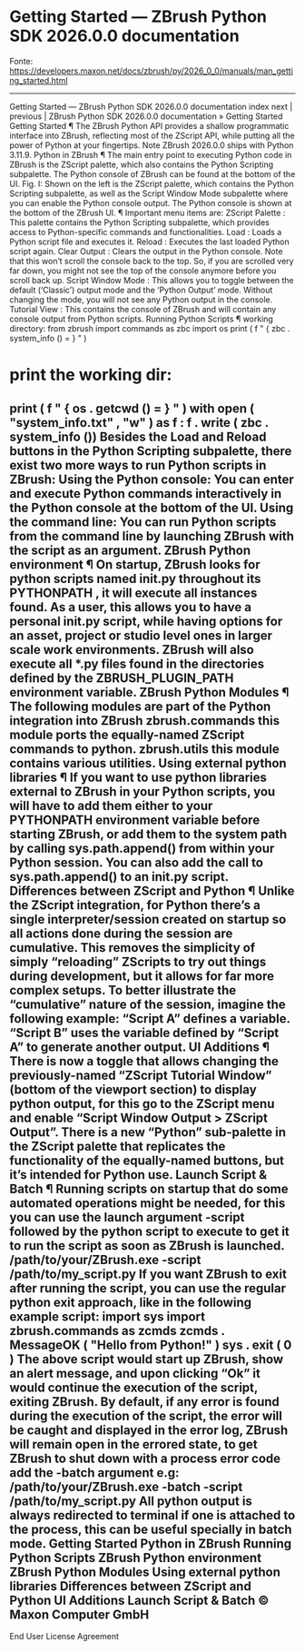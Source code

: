 # Getting Started — ZBrush Python SDK 2026.0.0 documentation

Fonte: https://developers.maxon.net/docs/zbrush/py/2026_0_0/manuals/man_getting_started.html

---

Getting Started — ZBrush Python SDK 2026.0.0 documentation
index
next
|
previous
|
ZBrush Python SDK 2026.0.0 documentation
»
Getting Started
Getting Started
¶
The ZBrush Python API provides a shallow programmatic interface into ZBrush, reflecting most of the ZScript API, while putting all the power of Python at your fingertips.
Note
ZBrush 2026.0.0 ships with Python 3.11.9.
Python in ZBrush
¶
The main entry point to executing Python code in ZBrush is the
ZScript
palette, which also contains the
Python Scripting
subpalette. The Python console of ZBrush can be found at the bottom of the UI.
Fig. I: Shown on the left is the
ZScript
palette, which contains the
Python Scripting
subpalette, as well as the
Script Window Mode
subpalette where you can enable the Python console output. The Python console is shown at the bottom of the ZBrush UI.
¶
Important menu items are:
ZScript Palette
: This palette contains the
Python Scripting
subpalette, which provides access to Python-specific commands and functionalities.
Load
: Loads a Python script file and executes it.
Reload
: Executes the last loaded Python script again.
Clear Output
: Clears the output in the Python console. Note that this won’t scroll the console back to the top. So, if you are scrolled very far down, you might not see the top of the console anymore before you scroll back up.
Script Window Mode
: This allows you to toggle between the default (‘Classic’) output mode and the ‘Python Output’ mode. Without changing the mode, you will not see any Python output in the console.
Tutorial View
: This contains the console of ZBrush and will contain any console output from Python scripts.
Running Python Scripts
¶
working directory:
from
zbrush
import
commands
as
zbc
import
os
print
(
f
"
{
zbc
.
system_info
()
= }
"
)
# print the working dir:
print
(
f
"
{
os
.
getcwd
()
= }
"
)
with
open
(
"system_info.txt"
,
"w"
)
as
f
:
f
.
write
(
zbc
.
system_info
())
Besides the
Load
and
Reload
buttons in the
Python Scripting
subpalette, there exist two more ways to run Python scripts in ZBrush:
Using the Python console: You can enter and execute Python commands interactively in the Python console at the bottom of the UI.
Using the command line: You can run Python scripts from the command line by launching ZBrush with the script as an argument.
ZBrush Python environment
¶
On startup, ZBrush looks for python scripts named
init.py
throughout its
PYTHONPATH
, it will execute all instances found.
As a user, this allows you to have a personal
init.py
script, while having options for an asset, project or studio level ones in larger scale work environments.
ZBrush will also execute all
*.py
files found in the directories defined by the
ZBRUSH_PLUGIN_PATH
environment variable.
ZBrush Python Modules
¶
The following modules are part of the Python integration into ZBrush
zbrush.commands
this module ports the equally-named ZScript commands to python.
zbrush.utils
this module contains various utilities.
Using external python libraries
¶
If you want to use python libraries external to ZBrush in your Python scripts, you will have to add them either to your PYTHONPATH environment variable before starting ZBrush, or add them to the system path by calling
sys.path.append()
from within your Python session.
You can also add the call to
sys.path.append()
to an
init.py
script.
Differences between ZScript and Python
¶
Unlike the ZScript integration, for Python there’s a single interpreter/session created on startup so all actions done during the session are cumulative.
This removes the simplicity of simply “reloading” ZScripts to try out things during development, but it allows for far more complex setups.
To better illustrate the “cumulative” nature of the session, imagine the following example:
“Script A” defines a variable.
“Script B” uses the variable defined by “Script A” to generate another output.
UI Additions
¶
There is now a toggle that allows changing the previously-named “ZScript Tutorial Window” (bottom of the viewport section) to display python output, for this go to the ZScript menu and enable “Script Window Output > ZScript Output”.
There is a new “Python” sub-palette in the ZScript palette that replicates the functionality of the equally-named buttons, but it’s intended for Python use.
Launch Script & Batch
¶
Running scripts on startup that do some automated operations might be needed, for this you can use the launch argument
-script
followed by the python script to execute to get it to run the script as soon as ZBrush is launched.
/path/to/your/ZBrush.exe
-script
/path/to/my_script.py
If you want ZBrush to exit after running the script, you can use the regular python exit approach, like in the following example script:
import
sys
import
zbrush.commands
as
zcmds
zcmds
.
MessageOK
(
"Hello from Python!"
)
sys
.
exit
(
0
)
The above script would start up ZBrush, show an alert message, and upon clicking “Ok” it would continue the execution of the script, exiting ZBrush.
By default, if any error is found during the execution of the script, the error will be caught and displayed in the error log, ZBrush will remain open in the errored state, to get ZBrush to shut down with a process error code add the
-batch
argument e.g:
/path/to/your/ZBrush.exe
-batch
-script
/path/to/my_script.py
All python output is always redirected to terminal if one is attached to the process, this can be useful specially in batch mode.
Getting Started
Python in ZBrush
Running Python Scripts
ZBrush Python environment
ZBrush Python Modules
Using external python libraries
Differences between ZScript and Python
UI Additions
Launch Script & Batch
©
Maxon Computer GmbH
-
End User License Agreement

